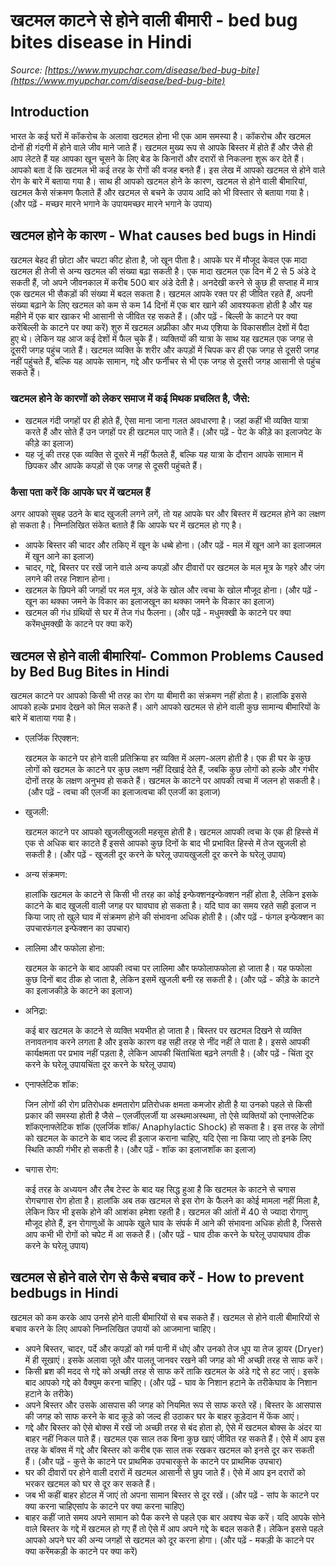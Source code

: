 # खटमल काटने से होने वाली बीमारी - bed bug bites disease in Hindi
_Source: [https://www.myupchar.com/disease/bed-bug-bite](https://www.myupchar.com/disease/bed-bug-bite)_

## Introduction
भारत के कई घरों में कॉकरोच के अलावा खटमल होना भी एक आम समस्या है। कॉकरोच और खटमल दोनों ही गंदगी में होने वाले जीव माने जाते हैं। खटमल मुख्य रूप से आपके बिस्तर में होते हैं और जैसे ही आप लेटते हैं यह आपका खून चूसने के लिए बेड के किनारों और दरारों से निकलना शुरू कर देते हैं। आपको बता दें कि खटमल भी कई तरह के रोगों की वजह बनते हैं।
इस लेख में आपको खटमल से होने वाले रोग के बारे में बताया गया है। साथ ही आपको खटमल होने के कारण, खटमल से होने वाली बीमारियां, खटमल कैसे संक्रमण फैलाते हैं और खटमल से बचने के उपाय आदि को भी विस्तार से बताया गया है। 
(और पढ़ें - मच्छर मारने भगाने के उपायमच्छर मारने भगाने के उपाय)

## खटमल होने के कारण - What causes bed bugs in Hindi
खटमल बेहद ही छोटा और चपटा कीट होता है, जो खून पीता है। आपके घर में मौजूद केवल एक मादा खटमल ही तेजी से अन्य खटमल की संख्या बढ़ा सकती है। एक मादा खटमल एक दिन में 2 से 5 अंडे दे सकती हैं, जो अपने जीवनकाल में करीब 500 बार अंडे देती है। अनदेखी करने से कुछ ही सप्ताह में मात्र एक खटमल भी सैकड़ों की संख्या में बदल सकता है। खटमल आपके रक्त पर ही जीवित रहते हैं, अपनी संख्या बढ़ाने के लिए खटमल को कम से कम 14 दिनों में एक बार खाने की आवश्यकता होती है और यह महीने में एक बार खाकर भी आसानी से जीवित रह सकते हैं।
(और पढ़ें - बिल्ली के काटने पर क्या करेंबिल्ली के काटने पर क्या करें)
शुरु में खटमल अफ्रीका और मध्य एशिया के विकासशील देशों में पैदा हुए थे। लेकिन यह आज कई देशों में फैल चुके हैं। व्यक्तियों की यात्रा के साथ यह खटमल एक जगह से दूसरी जगह पहुंच जाते हैं। खटमल व्यक्ति के शरीर और कपड़ों में चिपक कर ही एक जगह से दूसरी जगह नहीं पहुंचते हैं, बल्कि यह आपके सामान, गद्दे और फर्नीचर से भी एक जगह से दूसरी जगह आसानी से पहुंच सकते हैं।
### खटमल होने के कारणों को लेकर समाज में कई मिथक प्रचलित है, जैसे:
- खटमल गंदी जगहों पर ही होते हैं, ऐसा माना जाना गलत अवधारणा है। जहां कहीं भी व्यक्ति यात्रा करते हैं और सोते हैं उन जगहों पर ही खटमल पाए जाते हैं। (और पढ़ें - पेट के कीड़े का इलाजपेट के कीड़े का इलाज)
- यह जूं की तरह एक व्यक्ति से दूसरे में नहीं फैलते हैं, बल्कि यह यात्रा के दौरान आपके सामान में छिपकर और आपके कपड़ों से एक जगह से दूसरी पहुंचते हैं।
### कैसा पता करें कि आपके घर में खटमल हैं
अगर आपको सुबह उठने के बाद खुजली लगने लगें, तो यह आपके घर और बिस्तर में खटमल होने का लक्षण हो सकता है। निम्नलिखित संकेत बताते हैं कि आपके घर में खटमल हो गए है।
- आपके बिस्तर की चादर और तकिए में खून के धब्बे होना। (और पढ़ें - मल में खून आने का इलाजमल में खून आने का इलाज)
- चादर, गद्दे, बिस्तर पर रखें जाने वाले अन्य कपड़ों और दीवारों पर खटमल के मल मूत्र के गहरे और जंग लगने की तरह निशान होना।
- खटमल के छिपने की जगहों पर मल मूत्र, अंडे के खोल और त्वचा के खोल मौजूद होना। (और पढ़ें - खून का थक्का जमने के विकार का इलाजखून का थक्का जमने के विकार का इलाज)
- खटमल की गंध ग्रंथियों से घर में तेज गंध फैलना।
(और पढ़ें - मधुमक्खी के काटने पर क्या करेंमधुमक्खी के काटने पर क्या करें)

## खटमल से होने वाली बीमारियां- Common Problems Caused by Bed Bug Bites in Hindi
खटमल काटने पर आपको किसी भी तरह का रोग या बीमारी का संक्रमण नहीं होता है। हालांकि इससे आपको हल्के प्रभाव देखने को मिल सकते हैं। आगे आपको खटमल से होने वाली कुछ सामान्य बीमारियों के बारे में बाताया गया है।
- एलर्जिक रिएक्शन:
	खटमल के काटने पर होने वाली प्रतिक्रिया हर व्यक्ति में अलग-अलग होती है। एक ही घर के कुछ लोगों को खटमल के काटने पर कुछ लक्षण नहीं दिखाई देते हैं, जबकि कुछ लोगों को हल्के और गंभीर दोनों तरह के लक्षण अनुभव हो सकते हैं। खटमल के काटने पर आपकी त्वचा में जलन हो सकती है। (और पढ़ें - त्वचा की एलर्जी का इलाजत्वचा की एलर्जी का इलाज)
- खुजली:
	खटमल काटने पर आपको खुजलीखुजली महसूस होती है। खटमल आपकी त्वचा के एक ही हिस्से में एक से अधिक बार काटते हैं इससे आपको कुछ दिनों के बाद भी प्रभावित हिस्से में तेज खुजली हो सकती है। (और पढ़ें - खुजली दूर करने के घरेलू उपायखुजली दूर करने के घरेलू उपाय)
- अन्य संक्रमण:
	हालांकि खटमल के काटने से किसी भी तरह का कोई इन्फेक्शनइन्फेक्शन नहीं होता है, लेकिन इसके काटने के बाद खुजली वाली जगह पर घावघाव हो सकता है। यदि घाव का समय रहते सही इलाज न किया जाए तो खुले घाव में संक्रमण होने की संभावना अधिक होती है। (और पढ़ें - फंगल इन्फेक्शन का उपचारफंगल इन्फेक्शन का उपचार)
- लालिमा और फफोला होना:
	खटमल के काटने के बाद आपकी त्वचा पर लालिमा और फफोलाफफोला हो जाता है। यह फफोला कुछ दिनों बाद ठीक हो जाता है, लेकिन इसमें खुजली बनी रह सकती है। (और पढ़ें - कीड़े के काटने का इलाजकीड़े के काटने का इलाज)
- अनिद्रा:
	कई बार खटमल के काटने से व्यक्ति भयभीत हो जाता है। बिस्तर पर खटमल दिखने से व्यक्ति तनावतनाव करने लगता है और इसके कारण वह सही तरह से नींद नहीं ले पाता है। इससे आपकी कार्यक्षमता पर प्रभाव नहीं पड़ता है, लेकिन आपकी चिंताचिंता बढ़ने लगती है। (और पढ़ें - चिंता दूर करने के घरेलू उपायचिंता दूर करने के घरेलू उपाय)
- एनाफ्लेटिक शॉक:
	जिन लोगों की रोग प्रतिरोधक क्षमतारोग प्रतिरोधक क्षमता कमजोर होती है या उनको पहले से किसी प्रकार की समस्या होती है जैसे – एलर्जीएलर्जी या अस्थमाअस्थमा, तो ऐसे व्यक्तियों को एनाफ्लेटिक शॉकएनाफ्लेटिक शॉक (एलर्जिक शॉक/ Anaphylactic Shock) हो सकता है। इस तरह के लोगों को खटमल के काटने के बाद जल्द ही इलाज कराना चाहिए, यदि ऐसा ना किया जाए तो इनके लिए स्थिति काफी गंभीर हो सकती है। (और पढ़ें - शॉक का इलाजशॉक का इलाज)
- चगास रोग:
	कई तरह के अध्ययन और लैब टेस्ट के बाद यह सिद्ध हुआ है कि खटमल के काटने से चगास रोगचगास रोग होता है। हालांकि अब तक खटमल से इस रोग के फैलने का कोई मामला नहीं मिला है, लेकिन फिर भी इसके होने की आशंका हमेशा रहती है। खटमल की आंतों में 40 से ज्यादा रोगाणु मौजूद होते हैं, इन रोगाणुओं के आपके खुले घाव के संपर्क में आने की संभावना अधिक होती है, जिससे आप कभी भी रोगों को चपेट में आ सकते हैं।
(और पढ़ें - घाव ठीक करने के घरेलू उपायघाव ठीक करने के घरेलू उपाय)

## खटमल से होने वाले रोग से कैसे बचाव करें - How to prevent bedbugs in Hindi
खटमल को कम करके आप उनसे होने वाली बीमारियों से बच सकते हैं। खटमल से होने वाली बीमारियों से बचाव करने के लिए आपको निम्नलिखित उपायों को आजमाना चाहिए।
- अपने बिस्तर, चादर, पर्दे और कपड़ों को गर्म पानी में धोएं और उनको तेज धूप या तेज ड्रायर (Dryer) में ही सूखाएं। इसके अलावा जूते और पालतू जानवर रखने की जगह को भी अच्छी तरह से साफ करें।
- किसी ब्रश की मदद से गद्दे को अच्छी तरह से साफ करें ताकि खटमल के अंडे गद्दे से हट जाएं। इसके बाद आपको गद्दे को वैक्युम करना चाहिए। (और पढ़ें - घाव के निशान हटाने के तरीकेघाव के निशान हटाने के तरीके)
- अपने बिस्तर और उसके आसपास की जगह को नियमित रूप से साफ करते रहें। बिस्तर के आसपास की जगह को साफ करने के बाद कूड़े को जल्द ही उठाकर घर के बाहर कूड़ेदान में फेंक आएं।
- गद्दे और बिस्तर को ऐसे बोक्स में रखें जो अच्छी तरह से बंद होता हो, ऐसे में खटमल बोक्स के अंदर या बाहर नहीं निकल पाते हैं। खटमल एक साल तक बिना कुछ खाएं जीवित रह सकते हैं। ऐसे में आप इस तरह के बॉक्स में गद्दे और बिस्तर को करीब एक साल तक रखकर खटमल को इनसे दूर कर सकती हैं। (और पढ़ें - कुत्ते के काटने पर प्राथमिक उपचारकुत्ते के काटने पर प्राथमिक उपचार)
- घर की दीवारों पर होने वाली दरारों में खटमल आसानी से छुप जाते हैं। ऐसे में आप इन दरारों को भरकर खटमल को घर से दूर कर सकते हैं।
- जब भी कहीं बाहर होटल में जाएं तो अपना सामान बिस्तर से दूर रखें। (और पढ़ें - सांप के काटने पर क्या करना चाहिए​सांप के काटने पर क्या करना चाहिए​)
- बाहर कहीं जाते समय अपने सामान को पैक करने से पहले एक बार अवश्य चेक करें।
यदि आपके सोने वाले बिस्तर के गद्दे में खटमल हो गए हैं तो ऐसे में आप अपने गद्दे के बदल सकते हैं। लेकिन इससे पहले आपको अपने घर की अन्य जगहों से खटमल को दूर करना होगा।
(और पढ़ें - मकड़ी के काटने पर क्या करेंमकड़ी के काटने पर क्या करें)

